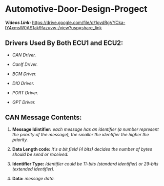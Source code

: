 # Automotive-Door-Design-Progect
_**Videos Link:**_ https://drive.google.com/file/d/1gvdRgVYCka-IY4xmsW0AS1ak9fazuvw-/view?usp=share_link 

## **Drivers Used By Both ECU1 and ECU2:**

- _CAN Driver._

- _CanIf Driver._

- _BCM Driver._

- _DIO Driver._

- _PORT Driver._

- _GPT Driver._

## **CAN Message Contents:**

1. **Message Idintifier:** _each message has an identifier (a number represent the priority of the message), the smaller the identifier the higher the priority._

2. **Data Length code:** _it's a bit field (4 bits) decides the number of bytes should be send or received._

3. **Identifier Type:** _Identifier could be 11-bits (standard identifier) or 29-bits (extended identifier)._

4. **Data:** _message data._

